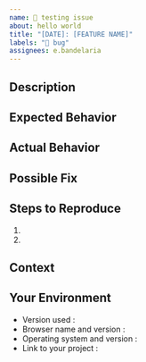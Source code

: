 ```yaml
---
name: 🐛 testing issue
about: hello world
title: "[DATE]: [FEATURE NAME]"
labels: "🐛 bug"
assignees: e.bandelaria
---
```


## Description

## Expected Behavior

## Actual Behavior

## Possible Fix

## Steps to Reproduce
1.
2. 

## Context

## Your Environment

* Version used :
* Browser name and version :
* Operating system and version :
* Link to your project :